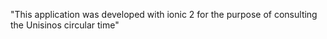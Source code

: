 "This application was developed with ionic 2 for the purpose of consulting the Unisinos circular time"
